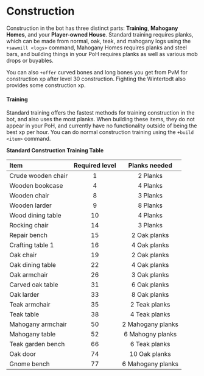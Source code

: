 # Construction

Construction in the bot has three distinct parts: **Training**, **Mahogany Homes**, and your **Player-owned House**. Standard training requires planks, which can be made from normal, oak, teak, and mahogany logs using the `+sawmill <logs>` command, Mahogany Homes requires planks and steel bars, and building things in your PoH requires planks as well as various mob drops or buyables.

You can also `+offer` curved bones and long bones you get from PvM for construction xp after level 30 construction. Fighting the Wintertodt also provides some construction xp.

#### Training

Standard training offers the fastest methods for training construction in the bot, and also uses the most planks. When building these items, they do not appear in your PoH, and currently have no functionality outside of being the best xp per hour. You can do normal construction training using the `+build <item>` command.

**Standard Construction Training Table**

| **Item** | **Required level** | **Planks needed** |
| :--- | :---: | :---: |
| Crude wooden chair | 1 | 2 Planks |
| Wooden bookcase | 4 | 4 Planks |
| Wooden chair | 8 | 3 Planks |
| Wooden larder | 9 | 8 Planks |
| Wood dining table | 10 | 4 Planks |
| Rocking chair | 14 | 3 Planks |
| Repair bench | 15 | 2 Oak planks |
| Crafting table 1 | 16 | 4 Oak planks |
| Oak chair | 19 | 2 Oak planks |
| Oak dining table | 22 | 4 Oak planks |
| Oak armchair | 26 | 3 Oak planks |
| Carved oak table | 31 | 6 Oak planks |
| Oak larder | 33 | 8 Oak planks |
| Teak armchair | 35 | 2 Teak planks |
| Teak table | 38 | 4 Teak planks |
| Mahogany armchair | 50 | 2 Mahogany planks |
| Mahogany table | 52 | 6 Mahogny planks |
| Teak garden bench | 66 | 6 Teak planks |
| Oak door | 74 | 10 Oak planks |
| Gnome bench | 77 | 6 Mahogany planks |

